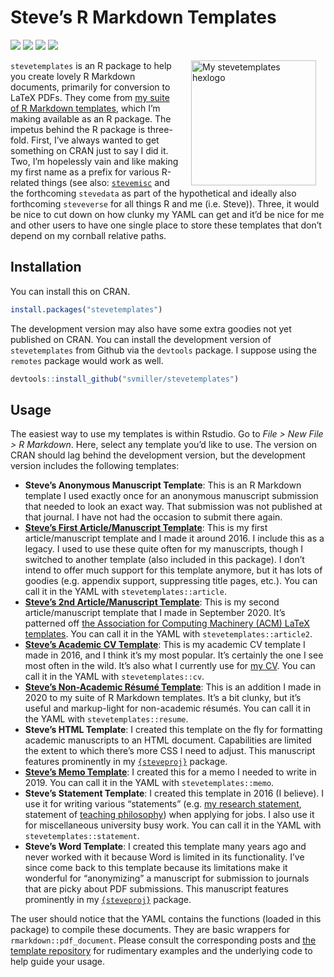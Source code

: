 
# Steve’s R Markdown Templates

[![](https://www.r-pkg.org/badges/version/stevetemplates?color=green)](https://cran.r-project.org/package=stevetemplates)
[![](http://cranlogs.r-pkg.org/badges/grand-total/stevetemplates?color=green)](https://cran.r-project.org/package=stevetemplates)
[![](http://cranlogs.r-pkg.org/badges/last-month/stevetemplates?color=green)](https://cran.r-project.org/package=stevetemplates)
[![](http://cranlogs.r-pkg.org/badges/last-week/stevetemplates?color=green)](https://cran.r-project.org/package=stevetemplates)

<img src="http://svmiller.com/images/stevetemplates-hexlogo.png" alt="My stevetemplates hexlogo" align="right" width="200" style="padding: 0 15px; float: right;"/>

`stevetemplates` is an R package to help you create lovely R Markdown
documents, primarily for conversion to LaTeX PDFs. They come from [my
suite of R Markdown
templates](https://github.com/svmiller/svm-r-markdown-templates), which
I’m making available as an R package. The impetus behind the R package
is three-fold. First, I’ve always wanted to get something on CRAN just
to say I did it. Two, I’m hopelessly vain and like making my first name
as a prefix for various R-related things (see also:
[`stevemisc`](https://github.com/svmiller/stevemisc) and the forthcoming
`stevedata` as part of the hypothetical and ideally also forthcoming
`steveverse` for all things R and me (i.e. Steve)). Three, it would be
nice to cut down on how clunky my YAML can get and it’d be nice for me
and other users to have one single place to store these templates that
don’t depend on my cornball relative paths.

## Installation

You can install this on CRAN.

``` r
install.packages("stevetemplates")
```

The development version may also have some extra goodies not yet
published on CRAN. You can install the development version of
`stevetemplates` from Github via the `devtools` package. I suppose using
the `remotes` package would work as well.

``` r
devtools::install_github("svmiller/stevetemplates")
```

## Usage

The easiest way to use my templates is within Rstudio. Go to *File &gt;
New File &gt; R Markdown*. Here, select any template you’d like to use.
The version on CRAN should lag behind the development version, but the
development version includes the following templates:

-   **Steve’s Anonymous Manuscript Template**: This is an R Markdown
    template I used exactly once for an anonymous manuscript submission
    that needed to look an exact way. That submission was not published
    at that journal. I have not had the occasion to submit there again.
-   [**Steve’s First Article/Manuscript
    Template**](http://svmiller.com/blog/2016/02/svm-r-markdown-manuscript/):
    This is my first article/manuscript template and I made it
    around 2016. I include this as a legacy. I used to use these quite
    often for my manuscripts, though I switched to another template
    (also included in this package). I don’t intend to offer much
    support for this template anymore, but it has lots of goodies
    (e.g. appendix support, suppressing title pages, etc.). You can call
    it in the YAML with `stevetemplates::article`.
-   [**Steve’s 2nd Article/Manuscript
    Template**](http://svmiller.com/blog/2020/09/another-rmarkdown-article-template/):
    This is my second article/manuscript template that I made in
    September 2020. It’s patterned off [the Association for Computing
    Machinery (ACM) LaTeX
    templates](https://www.latextemplates.com/template/acm-publications).
    You can call it in the YAML with `stevetemplates::article2`.
-   [**Steve’s Academic CV
    Template**](http://svmiller.com/blog/2016/03/svm-r-markdown-cv/):
    This is my academic CV template I made in 2016, and I think it’s my
    most popular. It’s certainly the one I see most often in the wild.
    It’s also what I currently use for [my CV](http://svmiller.com/cv/).
    You can call it in the YAML with `stevetemplates::cv`.
-   [**Steve’s Non-Academic Résumé
    Template**](http://svmiller.com/blog/2020/09/rmarkdown-template-non-academic-resume/):
    This is an addition I made in 2020 to my suite of R Markdown
    templates. It’s a bit clunky, but it’s useful and markup-light for
    non-academic résumés. You can call it in the YAML with
    `stevetemplates::resume`.
-   **Steve’s HTML Template**: I created this template on the fly for
    formatting academic manuscripts to an HTML document. Capabilities
    are limited the extent to which there’s more CSS I need to adjust.
    This manuscript features prominently in my
    [`{steveproj}`](https://github.com/svmiller/steveproj) package.
-   [**Steve’s Memo
    Template**](http://svmiller.com/blog/2019/06/r-markdown-memo-template/):
    I created this for a memo I needed to write in 2019. You can call it
    in the YAML with `stevetemplates::memo`.
-   **Steve’s Statement Template**: I created this template in 2016 (I
    believe). I use it for writing various “statements” (e.g. [my
    research
    statement](http://svmiller.com/docs/svm-research-statement.pdf),
    statement of [teaching
    philosophy](http://svmiller.com/docs/svm-teaching-philosophy.pdf))
    when applying for jobs. I also use it for miscellaneous university
    busy work. You can call it in the YAML with
    `stevetemplates::statement`.
-   **Steve’s Word Template**: I created this template many years ago
    and never worked with it because Word is limited in its
    functionality. I’ve since come back to this template because its
    limitations make it wonderful for “anonymizing” a manuscript for
    submission to journals that are picky about PDF submissions. This
    manuscript features prominently in my
    [`{steveproj}`](https://github.com/svmiller/steveproj) package.

The user should notice that the YAML contains the functions (loaded in
this package) to compile these documents. They are basic wrappers for
`rmarkdown::pdf_document`. Please consult the corresponding posts and
[the template
repository](https://github.com/svmiller/stevetemplates/tree/master/inst/rmarkdown/templates)
for rudimentary examples and the underlying code to help guide your
usage.
